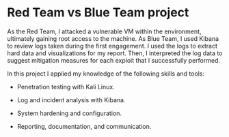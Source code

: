 # Red Team vs Blue Team project
As the Red Team, I attacked a vulnerable VM within the environment, ultimately gaining root access to the machine. As Blue Team, I used Kibana to review logs taken during the first engagement. I used the logs to extract hard data and visualizations for my report.
Then, I interpreted the log data to suggest mitigation measures for each exploit that I successfully performed.

In this project I applied my knowledge of the following skills and tools:


* Penetration testing with Kali Linux.


* Log and incident analysis with Kibana.


* System hardening and configuration.


* Reporting, documentation, and communication.
